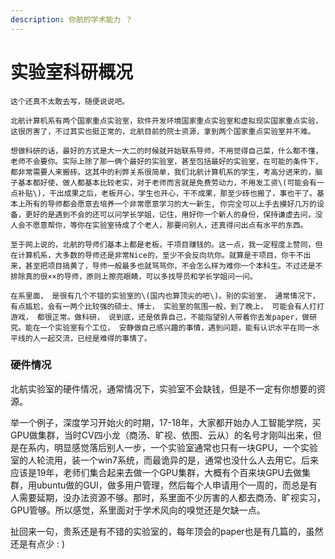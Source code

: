 ```yaml
---
description: 你航的学术能力 ？
---
```


# 实验室科研概况

    这个还真不太敢去写，随便说说吧。

    北航计算机系有两个国家重点实验室，软件开发环境国家重点实验室和虚拟现实国家重点实验，这很厉害了，不过其实也挺正常的，北航目前的院士资源，拿到两个国家重点实验室并不难。

    想做科研的话，最好的方式是大一大二的时候就开始联系导师，不用觉得自己菜，什么都不懂，老师不会要你。实际上除了那一俩个最好的实验室，甚至包括最好的实验室，在可能的条件下，都非常需要人来搬砖。这其中的利弊关系很简单，我们北航计算机系的学生，考高分进来的，脑子基本都好使，做人都基本比较老实，对于老师而言就是免费劳动力，不用发工资\(可能会有一点补贴\)，干出成果之后，老板开心，学生也开心，干不成果，那至少砖也搬了，事也干了。基本上所有的导师都会愿意去培养一个非常愿意学习的大一新生, 你完全可以上手去摸好几万的设备，更好的是遇到不会的还可以问学长学姐，记住，用好你一个新人的身份，保持谦虚去问，没人会不愿意帮你，等你在实验室待成了个老人，那要问别人，还真得问出点有水平的东西。

    至于网上说的，北航的导师们基本上都是老板，干项目赚钱的。这一点，我一定程度上赞同，但在计算机系，大多数的导师还是非常Nice的，至少不会反向坑你。就算是干项目，你干不出来，甚至把项目搞黄了，导师一般最多也就骂骂你，不会怎么样为难你一个本科生。不过还是不排除真的很××的导师，原则上擦亮眼睛，可以多找导员和学长学姐问一问。

    在系里面， 是很有几个不错的实验室的\(国内也算顶尖的吧\)。别的实验室， 通常情况下， 有点尴尬，会有一两个比较强的硕士、博士， 实验室的氛围一般，到了晚上， 可能会有人打打游戏， 都很正常。做科研， 说到底，还是依靠自己，不能指望别人带着你去发paper，做研究。能在一个实验室有个工位， 安静做自己感兴趣的事情，遇到问题，能有认识水平在同一水平线的人一起交流，已经是难得的事情了。

### 硬件情况

北航实验室的硬件情况，通常情况下，实验室不会缺钱，但是不一定有你想要的资源。

举一个例子，深度学习开始火的时期，17-18年，大家都开始办人工智能学院，买GPU做集群，当时CV四小龙（商汤、旷视、依图、云从）的名号才刚叫出来，但是在系内，明显感觉落后别人一步，一个实验室通常也只有一块GPU，一个实验室的人轮流用，装一个win7系统，而最诡异的是，通常也没什么人去用它。后来应该是19年，老师们集合起来去做一个GPU集群，大概有个百来块GPU去做集群，用ubuntu做的GUI，做多用户管理，然后每个人申请用个一周的，而总是有人需要延期，没办法资源不够。那时，系里面不少厉害的人都去商汤、旷视实习，GPU管够。所以感觉，系里面对于学术风向的嗅觉还是欠缺一点。

扯回来一句，贵系还是有不错的实验室的，每年顶会的paper也是有几篇的，虽然还是有点少 : \)



